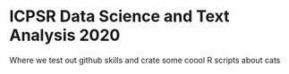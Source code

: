 # ICPSR Data Science and Text Analysis 2020
Where we test out github skills and crate some coool R scripts about cats
